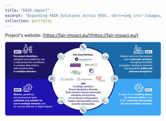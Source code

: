 ```yaml
---
title: "FAIR-impact"
excerpt: "Expanding FAIR Solutions across EOSC. <br/><img src='/images/fair-impact-logo.svg'>"
collection: portfolio
---
```


Project's website: [https://fair-impact.eu/](https://fair-impact.eu/)

<img src='/images/portfolio/FAIR-IMPACT_integrated_use_cases_3.png'> 

